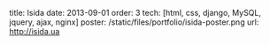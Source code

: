 title: Isida
date: 2013-09-01
order: 3
tech: [html, css, django, MySQL, jquery, ajax, nginx]
poster: /static/files/portfolio/isida-poster.png
url: http://isida.ua
